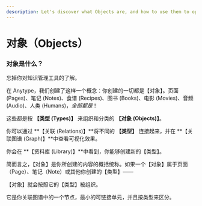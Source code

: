 ```yaml
---
description: Let's discover what Objects are, and how to use them to optimize your work.
---
```


# 对象（Objects）

### 对象是什么？

忘掉你对知识管理工具的了解。&#x20;

在 Anytype，我们创建了这样一个概念：你创建的一切都是【对象】。页面 (Pages)、笔记 (Notes)、食谱 (Recipes)、图书 (Books)、电影 (Movies)、音频 (Audio)、人类 (Humans)，_全部都是_！&#x20;

这些都是按 **【类型 (Types)】** 来组织和分类的 **【对象 (Objects)】**。&#x20;

你可以通过 **【关联 (Relations)】**将不同的 **【类型】** 连接起来，并在 **【关联图谱 (Graph)】**中查看可视化效果。

你会在 **【资料库 (Library)】**中看到，你能够创建新的【类型】。&#x20;

简而言之，【对象】是你所创建的内容的概括统称。如果一个【对象】属于页面（Page）、笔记（Note）或其他你创建的【类型】——&#x20;

【对象】就会按照它的【类型】被组织。&#x20;

它是你关联图谱中的一个节点，最小的可链接单元，并且按类型来区分。&#x20;
